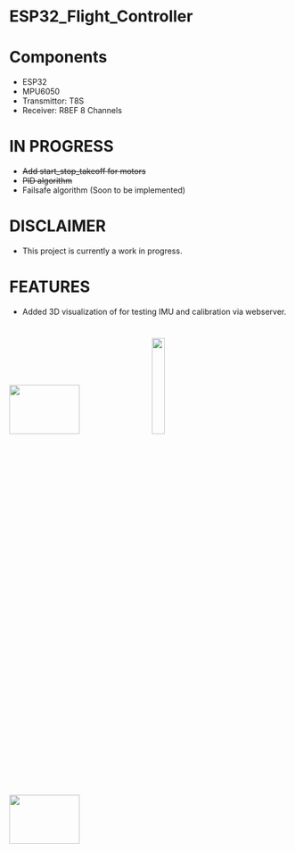 # ESP32_Flight_Controller
# Components 
- ESP32
- MPU6050
- Transmittor: T8S  
- Receiver: R8EF 8 Channels 
# IN PROGRESS
- <del> Add start_stop_takeoff for motors </del>
- <del> PID algorithm </dev>
- Failsafe algorithm (Soon to be implemented)
# DISCLAIMER 
- This project is currently a work in progress.
# FEATURES
- Added 3D visualization of for testing IMU and calibration via webserver.
# 
<img src=  "https://github.com/Laetelus/ESP32_Flight_Controller/assets/72906227/b78775c0-7dcd-4036-8b22-69fa41ad47cc"  width=50% height=15%>
<img src= "https://github.com/Laetelus/ESP32_Flight_Controller/assets/72906227/fc77d312-32a7-4ade-9a5c-19fcde3ee044" width=21.6% height=21%>
<img src= "https://github.com/Laetelus/ESP32_Flight_Controller/assets/72906227/baf62c76-40a3-4a67-a137-cd3ce731bda6" width=50% height=15%>
